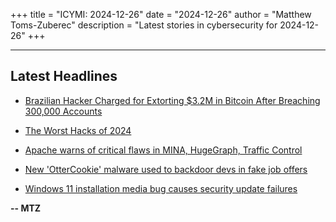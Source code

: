 +++
title = "ICYMI: 2024-12-26"
date = "2024-12-26"
author = "Matthew Toms-Zuberec"
description = "Latest stories in cybersecurity for 2024-12-26"
+++

---------------------------------------------------------------------------
## Latest Headlines
- [Brazilian Hacker Charged for Extorting $3.2M in Bitcoin After Breaching 300,000 Accounts](https://thehackernews.com/2024/12/brazilian-hacker-charged-for-extorting.html)

- [The Worst Hacks of 2024](https://www.wired.com/story/worst-hacks-2024/)

- [Apache warns of critical flaws in MINA, HugeGraph, Traffic Control](https://www.bleepingcomputer.com/news/security/apache-warns-of-critical-flaws-in-mina-hugegraph-traffic-control/)

- [New 'OtterCookie' malware used to backdoor devs in fake job offers](https://www.bleepingcomputer.com/news/security/new-ottercookie-malware-used-to-backdoor-devs-in-fake-job-offers/)

- [Windows 11 installation media bug causes security update failures](https://www.bleepingcomputer.com/news/security/windows-11-installation-media-bug-causes-security-update-failures/)

**-- MTZ**